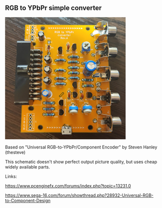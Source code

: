 ## RGB to YPbPr simple converter

[![photo](images/photo-small.rev.A.jpg)](images/photo.rev.A.jpg?raw=true)

Based on "Universal RGB-to-YPbPr/Component Encoder" by Steven Hanley (thesteve)

This schematic doesn't show perfect output picture quality, but uses cheap widely available parts.

Links:

https://www.pcenginefx.com/forums/index.php?topic=13231.0

https://www.sega-16.com/forum/showthread.php?28932-Universal-RGB-to-Component-Design
